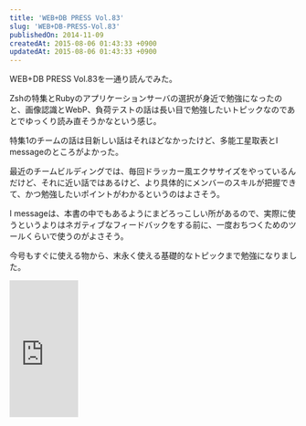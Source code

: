 ```yaml
---
title: 'WEB+DB PRESS Vol.83'
slug: 'WEB+DB-PRESS-Vol.83'
publishedOn: 2014-11-09
createdAt: 2015-08-06 01:43:33 +0900
updatedAt: 2015-08-06 01:43:33 +0900
---
```

WEB+DB PRESS Vol.83を一通り読んでみた。

Zshの特集とRubyのアプリケーションサーバの選択が身近で勉強になったのと、画像認識とWebP、負荷テストの話は長い目で勉強したいトピックなのであとでゆっくり読み直そうかなという感じ。

特集1のチームの話は目新しい話はそれほどなかったけど、多能工星取表とI messageのところがよかった。

最近のチームビルディングでは、毎回ドラッカー風エクササイズをやっているんだけど、それに近い話ではあるけど、より具体的にメンバーのスキルが把握できて、かつ勉強したいポイントがわかるというのはよさそう。

I messageは、本書の中でもあるようにまどろっこしい所があるので、実際に使うというよりはネガティブなフィードバックをする前に、一度おちつくためのツールくらいで使うのがよさそう。

今号もすぐに使える物から、末永く使える基礎的なトピックまで勉強になりました。

<iframe src="https://rcm-fe.amazon-adsystem.com/e/cm?lt1=_blank&bc1=000000&IS2=1&bg1=FFFFFF&fc1=000000&lc1=0000FF&t=shucreamnet-22&o=9&p=8&l=as4&m=amazon&f=ifr&ref=ss_til&asins=4774167355" style="width:120px;height:240px;" scrolling="no" marginwidth="0" marginheight="0" frameborder="0"></iframe>
